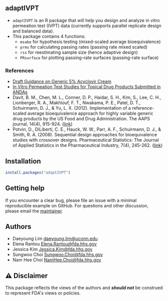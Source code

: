 ## adaptIVPT

+ `adaptIVPT` is an R package that will help you design and analyze in vitro permeation test (IVPT) data (currently supports parallel replicate design and balanced data).
+ This package contains 4 functions:
    * `msabe` for hypothesis testing (mixed-scaled average bioequivalence)
    * `prms` for calculating passing rates (passing rate mixed scaled)
    * `rss` for reestimating sample size (hence adaptive design)
    * `PRsurface` for plotting passing-rate surfaces (passing-rate surface)

### References
+ [Draft Guidance on Generic 5% Acyclovir Cream](https://www.accessdata.fda.gov/drugsatfda_docs/psg/Acyclovir_topical%20cream_RLD%2021478_RV12-16.pdf)
+ [In Vitro Permeation Test Studies for Topical Drug Products Submitted in ANDAs](https://www.fdanews.com/ext/resources/files/2022/10-21-22-InVitroPermeationTestStudiesdraftguidance.pdf?1666376063)
+ Davit, B. M., Chen, M. L., Conner, D. P., Haidar, S. H., Kim, S., Lee, C. H., Lionberger, R. A., Makhlouf, F. T., Nwakama, P. E., Patel, D. T., Schuirmann, D. J., & Yu, L. X. (2012). Implementation of a reference-scaled average bioequivalence approach for highly variable generic drug products by the US Food and Drug Administration. The AAPS journal, 14(4), 915-924. ([link](https://doi.org/10.1208/s12248-012-9406-x))
+ Potvin, D., DiLiberti, C. E., Hauck, W. W., Parr, A. F., Schuirmann, D. J., & Smith, R. A. (2008). Sequential design approaches for bioequivalence studies with crossover designs. Pharmaceutical Statistics: The Journal of Applied Statistics in the Pharmaceutical Industry, 7(4), 245-262. ([link](https://doi.org/10.1002/pst.294))

## Installation
```r
install.packages("adaptIVPT")
```

## Getting help
If you encounter a clear bug, please file an issue with a minimal reproducible example on GitHub. For questions and other discussion, please email the [maintainer](daeyoung.lim@uconn.edu).


## Authors
+ Daeyoung Lim <daeyoung.lim@uconn.edu>
+ Elena Rantou <Elena.Rantou@fda.hhs.gov>
+ Jessica Kim <Jessica.Kim@fda.hhs.gov>
+ Sungwoo Choi <Sungwoo.Choi@fda.hhs.gov>
+ Nam Hee Choi <NamHee.Choi@fda.hhs.gov>

## ⚠️ Disclaimer
This package reflects the views of the authors and ***should not*** be construed to represent FDA's views or policies.